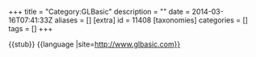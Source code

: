 +++
title = "Category:GLBasic"
description = ""
date = 2014-03-16T07:41:33Z
aliases = []
[extra]
id = 11408
[taxonomies]
categories = []
tags = []
+++

{{stub}}
{{language
|site=http://www.glbasic.com}}

